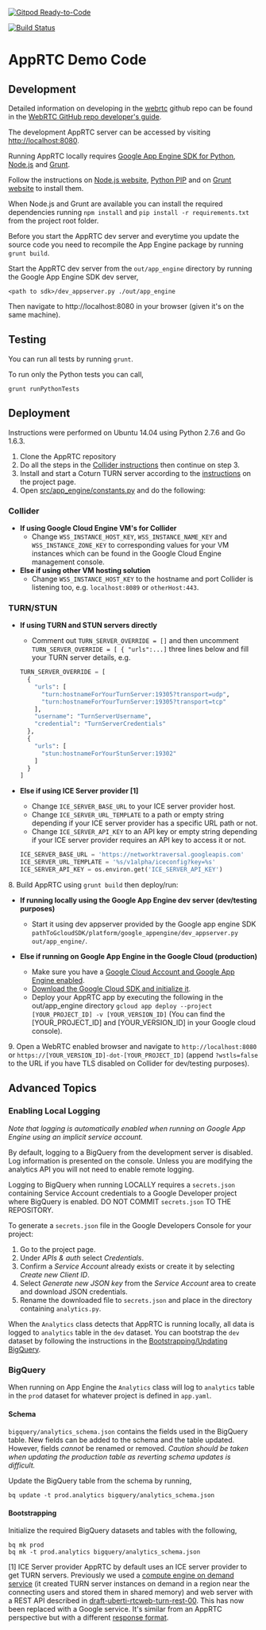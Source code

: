 [![Gitpod Ready-to-Code](https://img.shields.io/badge/Gitpod-Ready--to--Code-blue?logo=gitpod)](https://gitpod.io/#https://github.com/webrtc/apprtc) 

[![Build Status](https://travis-ci.org/webrtc/apprtc.svg?branch=master)](https://travis-ci.org/webrtc/apprtc)

# AppRTC Demo Code

## Development

Detailed information on developing in the [webrtc](https://github.com/webrtc) github repo can be found in the [WebRTC GitHub repo developer's guide](https://docs.google.com/document/d/1tn1t6LW2ffzGuYTK3366w1fhTkkzsSvHsBnOHoDfRzY/edit?pli=1#heading=h.e3366rrgmkdk).

The development AppRTC server can be accessed by visiting [http://localhost:8080](http://localhost:8080).

Running AppRTC locally requires [Google App Engine SDK for Python](https://cloud.google.com/appengine/downloads#Google_App_Engine_SDK_for_Python),
[Node.js](https://nodejs.org) and [Grunt](http://gruntjs.com/).

Follow the instructions on [Node.js website](https://nodejs.org), [Python PIP](https://pip.pypa.io/en/stable/installing/) and on [Grunt website](http://gruntjs.com/) to install them.

When Node.js and Grunt are available you can install the required dependencies
running `npm install` and `pip install -r requirements.txt` from the project root folder.

Before you start the AppRTC dev server and everytime you update the source code
you need to recompile the App Engine package by running `grunt build`.

Start the AppRTC dev server from the `out/app_engine` directory by running the Google App Engine SDK dev server,

```
<path to sdk>/dev_appserver.py ./out/app_engine
```
Then navigate to http://localhost:8080 in your browser (given it's on the same machine).

## Testing

You can run all tests by running `grunt`.

To run only the Python tests you can call,

```
grunt runPythonTests
```

## Deployment
Instructions were performed on Ubuntu 14.04 using Python 2.7.6 and Go 1.6.3.

1. Clone the AppRTC repository
2. Do all the steps in the [Collider instructions](https://github.com/webrtc/apprtc/blob/master/src/collider/README.md) then continue on step 3.
3. Install and start a Coturn TURN server according to the [instructions](https://github.com/coturn/coturn/wiki/CoturnConfig) on the project page.
4. Open [src/app_engine/constants.py](https://github.com/webrtc/apprtc/blob/master/src/app_engine/constants.py) and do the following:

### Collider
 * **If using Google Cloud Engine VM's for Collider**
    * Change `WSS_INSTANCE_HOST_KEY`, `WSS_INSTANCE_NAME_KEY` and `WSS_INSTANCE_ZONE_KEY` to corresponding values for your VM instances which can be found in the Google Cloud Engine management console.
 * **Else if using other VM hosting solution**
    *  Change `WSS_INSTANCE_HOST_KEY` to the hostname and port Collider is listening too, e.g. `localhost:8089` or `otherHost:443`.

### TURN/STUN
 * **If using TURN and STUN servers directly**
    * Comment out `TURN_SERVER_OVERRIDE = []` and then uncomment `TURN_SERVER_OVERRIDE = [ { "urls":...]` three lines below and fill your TURN server details, e.g.

    ```python
    TURN_SERVER_OVERRIDE = [
      {
        "urls": [
          "turn:hostnameForYourTurnServer:19305?transport=udp",
          "turn:hostnameForYourTurnServer:19305?transport=tcp"
        ],
        "username": "TurnServerUsername",
        "credential": "TurnServerCredentials"
      },
      {
        "urls": [
          "stun:hostnameForYourStunServer:19302"
        ]
      }
    ]
    ```

* **Else if using ICE Server provider [1]**
  * Change `ICE_SERVER_BASE_URL` to your ICE server provider host.
  * Change `ICE_SERVER_URL_TEMPLATE` to a path or empty string depending if your ICE server provider has a specific URL path or not.
  * Change `ICE_SERVER_API_KEY` to an API key or empty string depending if your ICE server provider requires an API key to access it or not.

  ```python
  ICE_SERVER_BASE_URL = 'https://networktraversal.googleapis.com'
  ICE_SERVER_URL_TEMPLATE = '%s/v1alpha/iceconfig?key=%s'
  ICE_SERVER_API_KEY = os.environ.get('ICE_SERVER_API_KEY')
  ```

8\. Build AppRTC using `grunt build` then deploy/run:
* **If running locally using the Google App Engine dev server (dev/testing purposes)**
    * Start it using dev appserver provided by the Google app engine SDK `pathToGcloudSDK/platform/google_appengine/dev_appserver.py  out/app_engine/`.

* **Else if running on Google App Engine in the Google Cloud (production)**
  * Make sure you have a [Google Cloud Account and Google App Engine enabled](https://cloud.google.com/appengine/docs/python/quickstart).
  * [Download the Google Cloud SDK and initialize it](https://cloud.google.com/appengine/docs/python/tools/uploadinganapp).
  * Deploy your AppRTC app by executing the following in the out/app_engine directory `gcloud app deploy --project [YOUR_PROJECT_ID] -v [YOUR_VERSION_ID]` (You can find the [YOUR_PROJECT_ID] and [YOUR_VERSION_ID] in your Google cloud console).

9\. Open a WebRTC enabled browser and navigate to `http://localhost:8080` or
`https://[YOUR_VERSION_ID]-dot-[YOUR_PROJECT_ID]` (append `?wstls=false` to the
URL if you have TLS disabled on Collider for dev/testing purposes).

## Advanced Topics
### Enabling Local Logging

*Note that logging is automatically enabled when running on Google App Engine using an implicit service account.*

By default, logging to a BigQuery from the development server is disabled. Log information is presented on the console. Unless you are modifying the analytics API you will not need to enable remote logging.

Logging to BigQuery when running LOCALLY requires a `secrets.json` containing Service Account credentials to a Google Developer project where BigQuery is enabled. DO NOT COMMIT `secrets.json` TO THE REPOSITORY.

To generate a `secrets.json` file in the Google Developers Console for your
project:

1. Go to the project page.
2. Under *APIs & auth* select *Credentials*.
3. Confirm a *Service Account* already exists or create it by selecting *Create new Client ID*.
4. Select *Generate new JSON key* from the *Service Account* area to create and download JSON credentials.
5. Rename the downloaded file to `secrets.json` and place in the directory containing `analytics.py`.

When the `Analytics` class detects that AppRTC is running locally, all data is logged to `analytics` table in the `dev` dataset. You can bootstrap the `dev` dataset by following the instructions in the [Bootstrapping/Updating BigQuery](#bootstrappingupdating-bigquery).

### BigQuery

When running on App Engine the `Analytics` class will log to `analytics` table in the `prod` dataset for whatever project is defined in `app.yaml`.

#### Schema

`bigquery/analytics_schema.json` contains the fields used in the BigQuery table. New fields can be added to the schema and the table updated. However, fields *cannot* be renamed or removed. *Caution should be taken when updating the production table as reverting schema updates is difficult.*

Update the BigQuery table from the schema by running,

```
bq update -t prod.analytics bigquery/analytics_schema.json
```

#### Bootstrapping

Initialize the required BigQuery datasets and tables with the following,

```
bq mk prod
bq mk -t prod.analytics bigquery/analytics_schema.json
```

[1] ICE Server provider
AppRTC by default uses an ICE server provider to get TURN servers. Previously we used a [compute engine on demand service](https://github.com/juberti/computeengineondemand) (it created TURN server instances on demand in a region near the connecting users and stored them in shared memory) and web server with a REST API described in [draft-uberti-rtcweb-turn-rest-00](http://tools.ietf.org/html/draft-uberti-rtcweb-turn-rest-00). This has now been replaced with a Google service. It's similar from an AppRTC perspective but with a different [response format](https://github.com/webrtc/apprtc/blob/master/src/web_app/js/util.js#L77).
